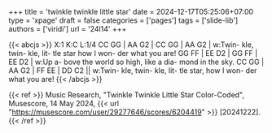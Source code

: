 +++
title = 'twinkle twinkle little star'
date = 2024-12-17T05:25:06+07:00
type = 'xpage'
draft = false
categories = ['pages']
tags = ['slide-lib']
authors = ['viridi']
url = '24l14'
+++
<!--more-->

{{< abcjs >}}
X:1
K:C
L:1/4
CC GG | AA G2 | CC GG | AA G2 |
w:Twin- kle, twin- kle, lit- tle star how I won- der what you are!
GG FF | EE D2 | GG FF | EE D2 |
w:Up a- bove the world so high, like a dia- mond in the sky.
CC GG | AA G2 | FF EE | DD C2 ||
w:Twin- kle, twin- kle, lit- tle star, how I won- der what you are!
{{< /abcjs >}}

{{< ref >}}
Music Research, "Twinkle Twinkle Little Star Color-Coded", Musescore, 14 May 2024, {{< url "https://musescore.com/user/29277646/scores/6204419" >}} [20241222].
{{< /ref >}}
